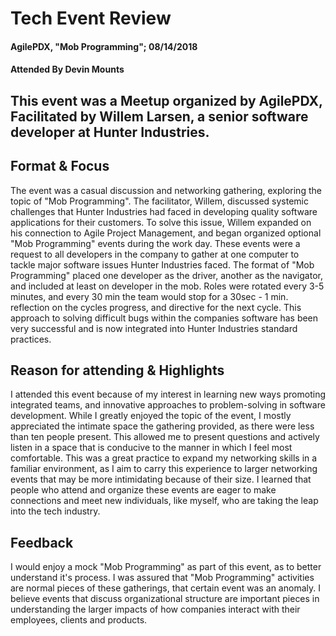 # Tech Event Review

#### AgilePDX, "Mob Programming"; 08/14/2018

#### Attended By Devin Mounts

## This event was a Meetup organized by AgilePDX, Facilitated by Willem Larsen, a senior software developer at Hunter Industries.


## Format & Focus
  The event was a casual discussion and networking gathering, exploring the topic of "Mob Programming".  The facilitator, Willem, discussed systemic challenges that Hunter Industries had faced in developing quality software applications for their customers.  To solve this issue, Willem expanded on his connection to Agile Project Management, and began organized optional "Mob Programming" events during the work day.  These events were a request to all developers in the company to gather at one computer to tackle major software issues Hunter Industries faced.  The format of "Mob Programming" placed one developer as the driver, another as the navigator, and included at least on developer in the mob.  Roles were rotated every 3-5 minutes, and every 30 min the team would stop for a 30sec - 1 min. reflection on the cycles progress, and directive for the next cycle.  This approach to solving difficult bugs within the companies software has been very successful and is now integrated into Hunter Industries standard practices.


## Reason for attending & Highlights
  I attended this event because of my interest in learning new ways promoting integrated teams, and innovative approaches to problem-solving in software development.  While I greatly enjoyed the topic of the event, I mostly appreciated the intimate space the gathering provided, as there were less than ten people present.  This allowed me to present questions and actively listen in a space that is conducive to the manner in which I feel most comfortable.  This was a great practice to expand my networking skills in a familiar environment, as I aim to carry this experience to larger networking events that may be more intimidating because of their size.  I learned that people who attend and organize these events are eager to make connections and meet new individuals, like myself, who are taking the leap into the tech industry.

## Feedback
  I would enjoy a mock "Mob Programming" as part of this event, as to better understand it's process.  I was assured that "Mob Programming" activities are normal pieces of these gatherings, that certain event was an anomaly.  I believe events that discuss organizational structure are important pieces in understanding the larger impacts of how companies interact with their employees, clients and products.  
